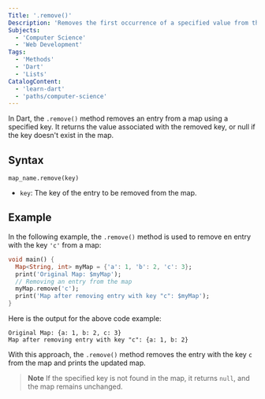 ```yaml
---
Title: '.remove()'
Description: 'Removes the first occurrence of a specified value from the map.'
Subjects:
  - 'Computer Science'
  - 'Web Development'
Tags:
  - 'Methods'
  - 'Dart'
  - 'Lists'
CatalogContent:
  - 'learn-dart'
  - 'paths/computer-science'
---
```


In Dart, the `.remove()` method removes an entry from a map using a specified key. It returns the value associated with the removed key, or null if the key doesn't exist in the map.

## Syntax

```pseudo
map_name.remove(key)
```

- `key`: The key of the entry to be removed from the map.

## Example

In the following example, the `.remove()` method is used to remove en entry with the key `'c'` from a map:

```dart
void main() {
  Map<String, int> myMap = {'a': 1, 'b': 2, 'c': 3};
  print('Original Map: $myMap');
  // Removing an entry from the map
  myMap.remove('c');
  print('Map after removing entry with key "c": $myMap');
}
```

Here is the output for the above code example:

```shell
Original Map: {a: 1, b: 2, c: 3}
Map after removing entry with key "c": {a: 1, b: 2}
```

With this approach, the `.remove()` method removes the entry with the key `c` from the map and prints the updated map.

> **Note** If the specified key is not found in the map, it returns `null`, and the map remains unchanged.
